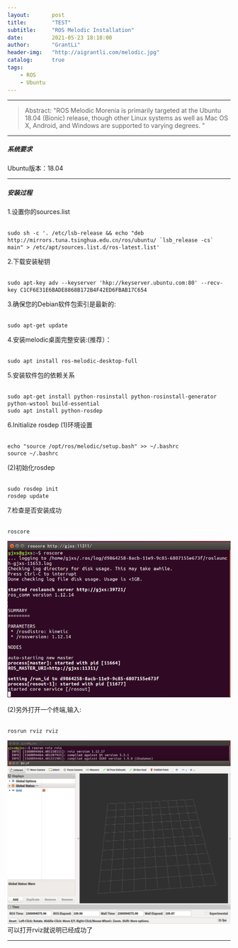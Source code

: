 ```yaml
---
layout:       post
title:        "TEST"
subtitle:     "ROS Melodic Installation"
date:         2021-05-23 18:18:00
author:       "GrantLi"
header-img:   "http://aigrantli.com/melodic.jpg"
catalog:      true
tags:
    - ROS
    - Ubuntu
---
```

*****
>Abstract: "ROS Melodic Morenia is primarily targeted at the Ubuntu 18.04 (Bionic) release, though other Linux systems as well as Mac OS X, Android, and Windows are supported to varying degrees. "                               

*****

##### 系统要求
Ubuntu版本：18.04 

*****

##### 安装过程
1.设置你的sources.list
<pre><code class="language-shell line-numbers">
sudo sh -c '. /etc/lsb-release && echo "deb http://mirrors.tuna.tsinghua.edu.cn/ros/ubuntu/ `lsb_release -cs` main" > /etc/apt/sources.list.d/ros-latest.list'
</code></pre>

2.下载安装秘钥
<pre><code class="language-shell line-numbers">
sudo apt-key adv --keyserver 'hkp://keyserver.ubuntu.com:80' --recv-key C1CF6E31E6BADE8868B172B4F42ED6FBAB17C654
</code></pre>

3.确保您的Debian软件包索引是最新的:
<pre><code class="language-shell line-numbers">
sudo apt-get update
</code></pre>

4.安装melodic桌面完整安装:(推荐）：
<pre><code class="language-shell line-numbers">
sudo apt install ros-melodic-desktop-full
</code></pre>

5.安装软件包的依赖关系
<pre><code class="language-shell line-numbers">
sudo apt-get install python-rosinstall python-rosinstall-generator python-wstool build-essential
sudo apt install python-rosdep
</code></pre>

6.Initialize rosdep
(1)环境设置
<pre><code class="language-shell line-numbers">
echo "source /opt/ros/melodic/setup.bash" >> ~/.bashrc
source ~/.bashrc
</code></pre>

(2)初始化rosdep
<pre><code class="language-shell line-numbers">
sudo rosdep init
rosdep update
</code></pre>

7.检查是否安装成功
<pre><code class="language-shell line-numbers">
roscore
</code></pre>
<img src="/img/in-post/2018.06/25/roscore.png" alt="ROS-Kinetic">

(2)另外打开一个终端,输入:
<pre><code class="language-shell line-numbers">
rosrun rviz rviz
</code></pre>
<img src="/img/in-post/2018.06/25/rviz.png" alt="ROS-Kinetic">
可以打开rviz就说明已经成功了

*****
